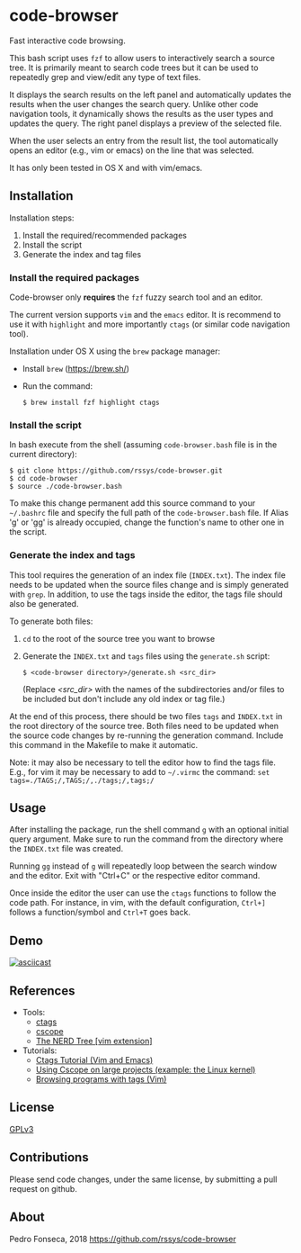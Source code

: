 # code-browser
Fast interactive code browsing.

This bash script uses ``fzf`` to allow users to interactively search a source tree. It is primarily meant to search code trees but it can be used to repeatedly grep and view/edit any type of text files.

It displays the search results on the left panel and automatically updates the results when the user changes the search query. Unlike other code navigation tools, it dynamically shows the results as the user types and updates the query. The right panel displays a preview of the selected file.

When the user selects an entry from the result list, the tool automatically opens an editor (e.g., vim or emacs) on the line that was selected.

It has only been tested in OS X and with vim/emacs.

## Installation

Installation steps:
  1. Install the required/recommended packages
  2. Install the script
  3. Generate the index and tag files

### Install the required packages

Code-browser only **requires** the ``fzf`` fuzzy search tool and an editor.

The current version supports  ``vim`` and the ``emacs`` editor. It is recommend to use it with ``highlight`` and more importantly ``ctags`` (or similar code navigation tool).  

Installation under OS X using the ``brew`` package manager:
 - Install `brew` (https://brew.sh/)
 - Run the command:

       $ brew install fzf highlight ctags


### Install the script

In bash execute from the shell (assuming ``code-browser.bash`` file is in the current directory):


    $ git clone https://github.com/rssys/code-browser.git
    $ cd code-browser
    $ source ./code-browser.bash

To make this change permanent add this source command to your ``~/.bashrc`` file and specify the full path of the ``code-browser.bash`` file.
If Alias 'g' or 'gg' is already occupied, change the function's name to other one in the script.

### Generate the index and tags

This tool requires the generation of an index file (``INDEX.txt``). The index file needs to be updated when the source files change and is simply generated with ``grep``. In addition, to use the tags inside the editor, the tags file should also be generated.

To generate both files:

 1. `cd` to the root of the source tree you want to browse
 2. Generate the `INDEX.txt` and `tags` files using the `generate.sh` script:

        $ <code-browser directory>/generate.sh <src_dir>

    (Replace *<src_dir>* with the names of the subdirectories and/or files to be included but don't include any old index or tag file.)

At the end of this process, there should be two files `tags` and `INDEX.txt` in the root directory of the source tree. Both files need to be updated when the source code changes by re-running the generation command. Include this command in the Makefile to make it automatic.

Note: it may also be necessary to tell the editor how to find the tags file. E.g., for vim it may be necessary to add to `~/.virmc` the command: `set tags=./TAGS;/,TAGS;/,./tags;/,tags;/`

## Usage

After installing the package, run the shell command `g` with an optional initial query argument. Make sure to run the command from the directory where the `INDEX.txt` file was created.

Running `gg` instead of `g` will repeatedly loop between the search window and the editor. Exit with "Ctrl+C" or the respective editor command.

Once inside the editor the user can use the `ctags` functions to follow the code path. For instance, in vim, with the default configuration, `Ctrl+]` follows a function/symbol and `Ctrl+T` goes back.

## Demo

[![asciicast](https://asciinema.org/a/oNgGs3dNE6vIQPQ6fPkZrLwDL.svg)](https://asciinema.org/a/oNgGs3dNE6vIQPQ6fPkZrLwDL?autoplay=1&speed=2&loop=1)

## References

- Tools:
  - [ctags](https://ctags.io/)
  - [cscope](cscope.sourceforge.net)
  - [The NERD Tree [vim extension]](https://github.com/vim-scripts/The-NERD-tree)
- Tutorials:
    - [Ctags Tutorial (Vim and Emacs)](https://courses.cs.washington.edu/courses/cse451/10au/tutorials/tutorial_ctags.html)
    - [Using Cscope on large projects (example: the Linux kernel)](http://cscope.sourceforge.net/large_projects.html)
    - [Browsing programs with tags (Vim)](http://vim.wikia.com/wiki/Browsing_programs_with_tags)

## License

[GPLv3](https://www.gnu.org/licenses/quick-guide-gplv3.en.html)

## Contributions

Please send code changes, under the same license, by submitting a pull request on github.

## About

Pedro Fonseca, 2018
https://github.com/rssys/code-browser
